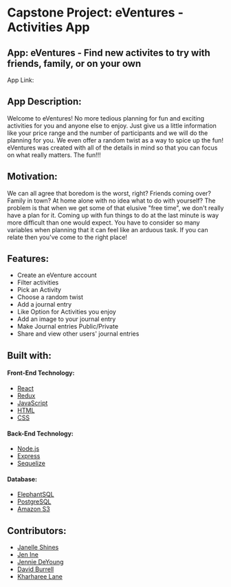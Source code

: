 # Capstone Project: eVentures - Activities App

## App: eVentures - Find new activites to try with friends, family, or on your own

App Link:

## App Description:
Welcome to eVentures! No more tedious planning for fun and exciting activities for you and anyone else to enjoy. Just give us a little information like your price range and the number of participants and we will do the planning for you. We even offer a random twist as a way to spice up the fun! eVentures was created with all of the details in mind so that you can focus on what really matters. The fun!!!



## Motivation:

We can all agree that boredom is the worst, right? Friends coming over? Family in town? At home alone with no idea what to do with yourself? The problem is that when we get some of that elusive "free time", we don't really have a plan for it. Coming up with fun things to do at the last minute is way more difficult than one would expect. You have to consider so many variables when planning that it can feel like an arduous task. If you can relate then you've come to the right place!

## Features:

* Create an eVenture account
* Filter activities
* Pick an Activity
* Choose a random twist
* Add a journal entry
* Like Option for Activities you enjoy
* Add an image to your journal entry
* Make Journal entries Public/Private
* Share and view other users' journal entries

## Built with:

#### Front-End Technology:

* [React](https://reactjs.org/)
* [Redux](https://redux.js.org/)
* [JavaScript](https://www.javascript.com/)
* [HTML](https://www.w3schools.com/html/)
* [CSS](https://www.w3schools.com/css/default.asp)

#### Back-End Technology:
* [Node.js](https://nodejs.org/en/about/)
* [Express](https://expressjs.com/)
* [Sequelize](https://sequelize.org/master/)

#### Database:

* [ElephantSQL](https://www.elephantsql.com/)
* [PostgreSQL](https://www.postgresql.org/)
* [Amazon S3](https://docs.aws.amazon.com/AmazonS3/latest/userguide/Welcome.html)

## Contributors:

* [Janelle Shines](https://github.com/janellesh08)
* [Jen Ine](https://github.com/Jenionthenet)
* [Jennie DeYoung](https://github.com/deyoung1028)
* [David Burrell](https://github.com/dburr698)
* [Kharharee Lane](https://github.com/Kharharee)
